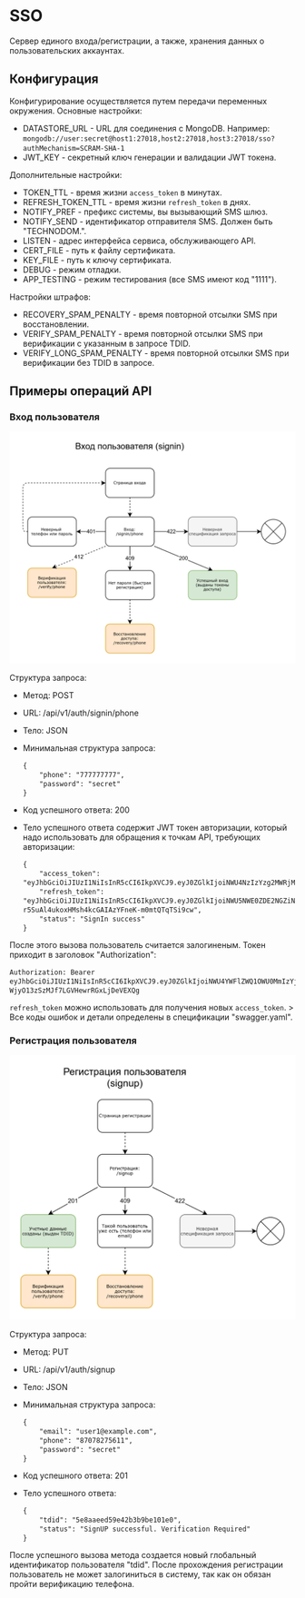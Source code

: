 # SSO

Сервер единого входа/регистрации, а также, хранения данных о пользовательских аккаунтах.

## Конфигурация

Конфигурирование осуществляется путем передачи переменных окружения. Основные настройки:

  * DATASTORE_URL - URL для соединения с MongoDB. Например: `mongodb://user:secret@host1:27018,host2:27018,host3:27018/sso?authMechanism=SCRAM-SHA-1`
  * JWT_KEY - секретный ключ генерации и валидации JWT токена.
  
Дополнительные настройки:

  * TOKEN_TTL - время жизни `access_token` в минутах.
  * REFRESH_TOKEN_TTL - время жизни `refresh_token` в днях.
  * NOTIFY_PREF - префикс системы, вы вызывающий SMS шлюз.
  * NOTIFY_SEND - идентификатор отправителя SMS. Должен быть "TECHNODOM.".
  * LISTEN - адрес интерфейса сервиса, обслуживающего API.
  * CERT_FILE - путь к файлу сертификата.
  * KEY_FILE - путь к ключу сертификата. 
  * DEBUG - режим отладки.
  * APP_TESTING - режим тестирования (все SMS имеют код "1111").
  
Настройки штрафов:

  * RECOVERY_SPAM_PENALTY - время повторной отсылки SMS при восстановлении.
  * VERIFY_SPAM_PENALTY - время повторной отсылки SMS при верификации с указанным в запросе TDID.
  * VERIFY_LONG_SPAM_PENALTY - время повторной отсылки SMS при верификации без TDID в запросе.

## Примеры операций API

### Вход пользователя

![signin](docs/img/sso-signin.png)

Структура запроса:

  * Метод: POST 
  * URL: /api/v1/auth/signin/phone
  * Тело: JSON
  * Минимальная структура запроса:
  
        {
            "phone": "777777777",
            "password": "secret"
        }
        
  * Код успешного ответа: 200
  * Тело успешного ответа содержит JWT токен авторизации, который надо использовать для обращения к точкам API, требующих авторизации:
  
        {
            "access_token": "eyJhbGciOiJIUzI1NiIsInR5cCI6IkpXVCJ9.eyJ0ZGlkIjoiNWU4NzIzYzg2MWRjMmQ0MGQzMjEwY2E3IiwiZXhwIjoxNTg2MTQ5NzQyfQ.5OC4yTE3LSPCLhzWklEafVyl2x0NkKXZ6zsHd9YIPAE",
            "refresh_token": "eyJhbGciOiJIUzI1NiIsInR5cCI6IkpXVCJ9.eyJ0ZGlkIjoiNWU5NWE0ZDE2NGZiNDBhMTU3N2Y4ZjE2IiwiZXhwIjoxNTg2ODY3Mjg0fQ.-r5SuAl4ukoxHMsh4kcGAIAzYFneK-m0mtQTqTSi9cw",
            "status": "SignIn success"
        }
          
  После этого вызова пользователь считается залогиненым. Токен приходит в заголовок "Authorization":
  
    Authorization: Bearer eyJhbGciOiJIUzI1NiIsInR5cCI6IkpXVCJ9.eyJ0ZGlkIjoiNWU4YWFlZWQ1OWU0MmIzYjliZTEwMWUwIiwiZXhwIjoxNTg2MTQ4ODgyfQ.nC92BAooHu-WjyO13zSzMJf7LGVHewrRGxLjDeVEXQg
  
  `refresh_token` можно использовать для получения новых `access_token`.                                                                                                                                                                                                                                                                                                                                                                                                                                                                                                                                                                           >
  Все коды ошибок и детали определены в спецификации "swagger.yaml".


### Регистрация пользователя

![signup](docs/img/sso-signup.png)

Структура запроса:

  * Метод: PUT 
  * URL: /api/v1/auth/signup
  * Тело: JSON
  * Минимальная структура запроса:
  
        {
            "email": "user1@example.com",
            "phone": "87078275611",
            "password": "secret"
        }
        
  * Код успешного ответа: 201
  * Тело успешного ответа:
  
        {
            "tdid": "5e8aaeed59e42b3b9be101e0",
            "status": "SignUP successful. Verification Required"
        }
  
  После успешного вызова метода создается новый глобальный идентификатор пользователя "tdid". После прохождения регистрации пользователь не может залогиниться в систему, так как он обязан пройти верификацию телефона.
